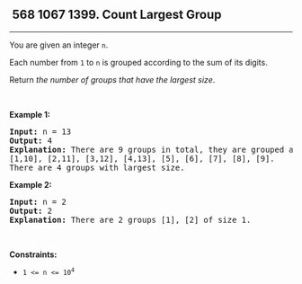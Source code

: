 <h2> 568 1067
1399. Count Largest Group</h2><hr><div><p>You are given an integer <code>n</code>.</p>

<p>Each number from <code>1</code> to <code>n</code> is grouped according to the sum of its digits.</p>

<p>Return <em>the number of groups that have the largest size</em>.</p>

<p>&nbsp;</p>
<p><strong class="example">Example 1:</strong></p>

<pre><strong>Input:</strong> n = 13
<strong>Output:</strong> 4
<strong>Explanation:</strong> There are 9 groups in total, they are grouped according sum of its digits of numbers from 1 to 13:
[1,10], [2,11], [3,12], [4,13], [5], [6], [7], [8], [9].
There are 4 groups with largest size.
</pre>

<p><strong class="example">Example 2:</strong></p>

<pre><strong>Input:</strong> n = 2
<strong>Output:</strong> 2
<strong>Explanation:</strong> There are 2 groups [1], [2] of size 1.
</pre>

<p>&nbsp;</p>
<p><strong>Constraints:</strong></p>

<ul>
	<li><code>1 &lt;= n &lt;= 10<sup>4</sup></code></li>
</ul>
</div>